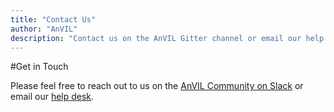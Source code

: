 ```yaml
---
title: "Contact Us"
author: "AnVIL"
description: "Contact us on the AnVIL Gitter channel or email our help desk."
---
```


#Get in Touch

Please feel free to reach out to us on the [AnVIL Community on Slack](https://anvil-community.slack.com/join/shared_invite/zt-eupqp51x-pBDXkyKTg7MmSBQBIyLknw#/) or email our [help desk](mailto:help@lists.anvilproject.org).
